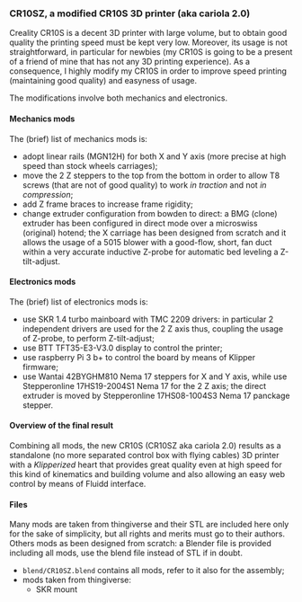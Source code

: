 ### CR10SZ, a modified CR10S 3D printer (aka cariola 2.0)

Creality CR10S is a decent 3D printer with large volume, but to obtain good quality the printing speed must be kept very low. Moreover, its usage is not straightforward, in particular for newbies (my CR10S is going to be a present of a friend of mine that has not any 3D printing experience). As a consequence, I highly modify my CR10S in order to improve speed printing (maintaining good quality) and easyness of usage.

The modifications involve both mechanics and electronics.

#### Mechanics mods

The (brief) list of mechanics mods is:

+ adopt linear rails (MGN12H) for both X and Y axis (more precise at high speed than stock wheels carriages);
+ move the 2 Z steppers to the top from the bottom in order to allow T8 screws (that are not of good quality) to work *in traction* and not *in compression*;
+ add Z frame braces to increase frame rigidity;
+ change extruder configuration from bowden to direct: a BMG (clone) extruder has been configured in direct mode over a microswiss (original) hotend; the X carriage has been designed from scratch and it allows the usage of a 5015 blower with a good-flow, short, fan duct within a very accurate inductive Z-probe for automatic bed leveling a Z-tilt-adjust.

#### Electronics mods

The (brief) list of electronics mods is:

+ use SKR 1.4 turbo mainboard with TMC 2209 drivers: in particular 2 independent drivers are used for the 2 Z axis thus, coupling the usage of Z-probe, to perform Z-tilt-adjust;
+ use BTT TFT35-E3-V3.0 display to control the printer;
+ use raspberry Pi 3 b+ to control the board by means of Klipper firmware;
+ use Wantai 42BYGHM810 Nema 17 steppers for X and Y axis, while use Stepperonline 17HS19-2004S1 Nema 17 for the 2 Z axis; the direct extruder is moved by Stepperonline 17HS08-1004S3 Nema 17 panckage stepper.

#### Overview of the final result

Combining all mods, the new CR10S (CR10SZ aka cariola 2.0) results as a standalone (no more separated control box with flying cables) 3D printer with a *Klipperized* heart that provides great quality even at high speed for this kind of kinematics and building volume and also allowing an easy web control by means of Fluidd interface.

#### Files

Many mods are taken from thingiverse and their STL are included here only for the sake of simplicity, but all rights and merits must go to their authors. Others mods as been designed from scratch: a Blender file is provided including all mods, use the blend file instead of STL if in doubt.

+ `blend/CR10SZ.blend` contains all mods, refer to it also for the assembly;
+ mods taken from thingiverse:
   + SKR mount
